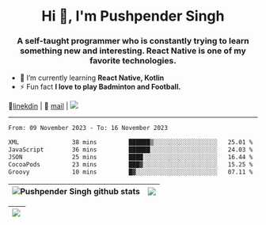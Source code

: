 <h1 align="center">Hi 👋, I'm Pushpender Singh</h1>
<h3 align="center">A self-taught programmer who is constantly trying to learn something new and interesting. React Native is one of my favorite technologies.</h3>

- 🌱 I’m currently learning **React Native, Kotlin**
- ⚡ Fun fact **I love to play Badminton and Football.**

👔[linekdin](https://www.linkedin.com/in/pushpender-singh-240061202/) | 📧 [mail](mailto:pushpendersingh694@gmail.com) | ![](https://komarev.com/ghpvc/?username=pushpender-singh-ap&color=blue)


---

<!--START_SECTION:waka-->

```txt
From: 09 November 2023 - To: 16 November 2023

XML               38 mins         ██████▒░░░░░░░░░░░░░░░░░░   25.01 %
JavaScript        36 mins         ██████░░░░░░░░░░░░░░░░░░░   24.03 %
JSON              25 mins         ████░░░░░░░░░░░░░░░░░░░░░   16.44 %
CocoaPods         23 mins         ███▓░░░░░░░░░░░░░░░░░░░░░   15.25 %
Groovy            10 mins         █▓░░░░░░░░░░░░░░░░░░░░░░░   07.11 %
```

<!--END_SECTION:waka-->

| <a><img align="center" src="https://github-readme-stats-iota-ecru-15.vercel.app/api?username=pushpender-singh-ap&show_icons=true&include_all_commits=true&theme=buefy&hide_border=true" alt="Pushpender Singh github stats" /></a> | <a><img align="center" src="https://github-readme-stats-iota-ecru-15.vercel.app/api/top-langs/?username=pushpender-singh-ap&layout=compact&theme=buefy&hide_border=true" /></a> |
| ------------- | ------------- |

| <a> <img align="left" src="https://github-readme-streak-stats.herokuapp.com/?user=pushpender-singh-ap" /></br> </a> |
| ------------- |
